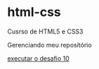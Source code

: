 # html-css
 Cusrso de HTML5 e CSS3

Gerenciando meu repositório

<a href="https://lgigoski.github.io/html-css/desafios/desafio10b/index.html">executar o desafio 10</a>
